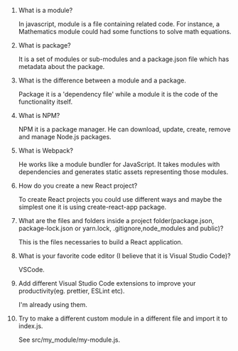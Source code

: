 1. What is a module?

    In javascript, module is a file containing related code. For instance, a Mathematics module could had some functions to solve math equations.

2. What is package?
   
    It is a set of modules or sub-modules and a package.json file which has metadata about the package.

3. What is the difference between a module and a package.

    Package it is a 'dependency file' while a module it is the code of the functionality itself.

4. What is NPM?

    NPM it is a package manager. He can download, update, create, remove and manage Node.js packages.

5. What is Webpack?

    He works like a module bundler for JavaScript. It takes modules with dependencies and generates static assets representing those modules.

6. How do you create a new React project?

    To create React projects you could use different ways and maybe the simplest one it is using create-react-app package.

7. What are the files and folders inside a project folder(package.json, package-lock.json or yarn.lock, .gitignore,node_modules and public)?

    This is the files necessaries to build a React application.

8. What is your favorite code editor (I believe that it is Visual Studio Code)?

    VSCode.

9.  Add different Visual Studio Code extensions to improve your productivity(eg. prettier, ESLint etc).

    I'm already using them.

10. Try to make a different custom module in a different file and import it to index.js.

    See src/my_module/my-module.js.